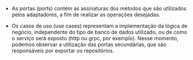 - As portas (ports) contém as assinaturas dos métodos que são utilizados pelos adaptadores, a fim de realizar as operações desejadas.

- Os casos de uso (use cases) representam a implementação da lógica de negócio, independente do tipo de banco de dados utilizado, ou de como o serviço será exposto (http ou grpc, por exemplo). Nesse momento, podemos observar a utilização das portas secundárias, que são responsáveis por exportar os repositórios.
